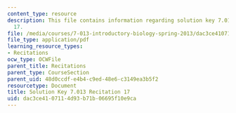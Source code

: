 ```yaml
---
content_type: resource
description: This file contains information regarding solution key 7.013 recitation
  17.
file: /media/courses/7-013-introductory-biology-spring-2013/dac3ce4107114d93b71b06695f10e9ca_MIT7_013S12_RecitatSol_17.pdf
file_type: application/pdf
learning_resource_types:
- Recitations
ocw_type: OCWFile
parent_title: Recitations
parent_type: CourseSection
parent_uid: 48d0ccdf-e4b4-c9ed-48e6-c3149ea3b5f2
resourcetype: Document
title: Solution Key 7.013 Recitation 17
uid: dac3ce41-0711-4d93-b71b-06695f10e9ca
---
```

